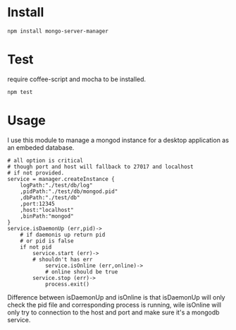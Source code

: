 # Install
```bash
npm install mongo-server-manager
```
# Test
require coffee-script and mocha to be installed.

```bash
npm test
```
# Usage

I use this module to manage a mongod instance for a desktop application as an embeded database.

```coffee-script
# all option is critical
# though port and host will fallback to 27017 and localhost
# if not provided.
service = manager.createInstance {
    logPath:"./test/db/log"
    ,pidPath:"./test/db/mongod.pid"
    ,dbPath:"./test/db"
    ,port:12345
    ,host:"localhost"
    ,binPath:"mongod"
}
service.isDaemonUp (err,pid)->
    # if daemonis up return pid
    # or pid is false
    if not pid
        service.start (err)->
	    # shouldn't has err
            service.isOnline (err,online)->
	        # online should be true 
		service.stop (err)->
		    process.exit()
```

Difference between isDaemonUp and isOnline is that isDaemonUp will only check the pid file and corresponding process is running, wile isOnline will only try to connection to the host and port and make sure it's a mongodb service.

